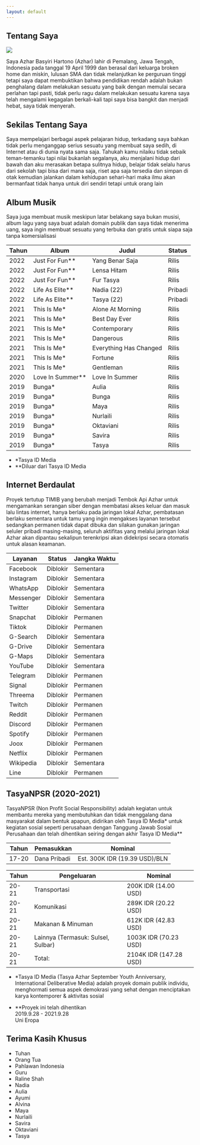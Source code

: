 ```yaml
---
layout: default
---
```


## Tentang Saya

<img class="profile-picture" src="/azhar.jpg">

Saya Azhar Basyiri Hartono (Azhar) lahir di Pemalang, Jawa Tengah, Indonesia pada tanggal 19 April 1999 dan berasal dari keluarga broken home dan miskin, lulusan SMA dan tidak melanjutkan ke perguruan tinggi tetapi saya dapat membuktikan bahwa pendidikan rendah adalah bukan penghalang dalam melakukan sesuatu yang baik dengan memulai secara perlahan tapi pasti, tidak perlu ragu dalam melakukan sesuatu karena saya telah mengalami kegagalan berkali-kali tapi saya bisa bangkit dan menjadi hebat, saya tidak menyerah.

## Sekilas Tentang Saya

Saya mempelajari berbagai aspek pelajaran hidup, terkadang saya bahkan tidak perlu menganggap serius sesuatu yang membuat saya sedih, di Internet atau di dunia nyata sama saja. Tahukah kamu nilaiku tidak sebaik teman-temanku tapi nilai bukanlah segalanya, aku menjalani hidup dari bawah dan aku merasakan betapa sulitnya hidup, belajar tidak selalu harus dari sekolah tapi bisa dari mana saja, riset apa saja tersedia dan simpan di otak kemudian jalankan dalam kehidupan sehari-hari maka ilmu akan bermanfaat tidak hanya untuk diri sendiri tetapi untuk orang lain

## Album Musik

Saya juga membuat musik meskipun latar belakang saya bukan musisi, album lagu yang saya buat adalah domain publik dan saya tidak menerima uang, saya ingin membuat sesuatu yang terbuka dan gratis untuk siapa saja tanpa komersialisasi


Tahun | Album           | Judul                  | Status
------|-----------------|------------------------|----------
2022  | Just For Fun**  | Yang Benar Saja        | Rilis
2022  | Just For Fun**  | Lensa Hitam            | Rilis
2022  | Just For Fun**  | Fur Tasya              | Rilis
2022  | Life As Elite** | Nadia (22)             | Pribadi
2022  | Life As Elite** | Tasya (22)             | Pribadi
2021  | This Is Me*     | Alone At Morning       | Rilis
2021  | This Is Me*     | Best Day Ever          | Rilis
2021  | This Is Me*     | Contemporary           | Rilis
2021  | This Is Me*     | Dangerous              | Rilis
2021  | This Is Me*     | Everything Has Changed | Rilis
2021  | This Is Me*     | Fortune                | Rilis
2021  | This Is Me*     | Gentleman              | Rilis
2020  | Love In Summer**| Love In Summer         | Rilis
2019  | Bunga*          | Aulia                  | Rilis
2019  | Bunga*          | Bunga                  | Rilis
2019  | Bunga*          | Maya                   | Rilis
2019  | Bunga*          | Nurlaili               | Rilis
2019  | Bunga*          | Oktaviani              | Rilis
2019  | Bunga*          | Savira                 | Rilis
2019  | Bunga*          | Tasya                  | Rilis

* *Tasya ID Media<br>
* **Diluar dari Tasya ID Media


## Internet Berdaulat

Proyek tertutup TIMIB yang berubah menjadi Tembok Api Azhar untuk mengamankan serangan siber dengan membatasi akses keluar dan masuk lalu lintas internet, hanya berlaku pada jaringan lokal Azhar, pembatasan berlaku sementara untuk tamu yang ingin mengakses layanan tersebut sedangkan permanen tidak dapat dibuka dan silakan gunakan jaringan seluler pribadi masing-masing, seluruh aktifitas yang melalui jaringan lokal Azhar akan dipantau sekalipun terenkripsi akan didekripsi secara otomatis untuk alasan keamanan.

Layanan   | Status   | Jangka Waktu |
--------- |----------|--------------|
Facebook  | Diblokir | Sementara    |
Instagram | Diblokir | Sementara    |
WhatsApp  | Diblokir | Sementara    |
Messenger | Diblokir | Sementara    |
Twitter   | Diblokir | Sementara    |
Snapchat  | Diblokir | Permanen     |   
Tiktok    | Diblokir | Permanen     |
G-Search  | Diblokir | Sementara    |
G-Drive   | Diblokir | Sementara    |
G-Maps    | Diblokir | Sementara    | 
YouTube   | Diblokir | Sementara    |
Telegram  | Diblokir | Permanen     |
Signal    | Diblokir | Permanen     |
Threema   | Diblokir | Permanen     |
Twitch    | Diblokir | Permanen     |
Reddit    | Diblokir | Permanen     |
Discord   | Diblokir | Permanen     |
Spotify   | Diblokir | Permanen     |
Joox      | Diblokir | Permanen     |
Netflix   | Diblokir | Permanen     |
Wikipedia | Diblokir | Sementara    |
Line      | Diblokir | Permanen     |


## TasyaNPSR (2020-2021)
TasyaNPSR (Non Profit Social Responsibility) adalah kegiatan untuk membantu mereka yang membutuhkan dan tidak menggalang dana masyarakat dalam bentuk apapun, didirikan oleh Tasya ID Media* untuk kegiatan sosial seperti perusahaan dengan Tanggung Jawab Sosial Perusahaan dan telah dihentikan seiring dengan akhir Tasya ID Media**

Tahun  | Pemasukkan   | Nominal
-------|--------------|-------------------------------------------------------
17-20  | Dana Pribadi | Est. 300K IDR (19.39 USD)/BLN


Tahun  | Pengeluaran                        | Nominal
-------|------------------------------------|---------------------------------
20-21  | Transportasi                       | 200K IDR (14.00 USD) 
20-21  | Komunikasi                         | 289K IDR (20.22 USD)
20-21  | Makanan & Minuman                  | 612K IDR (42.83 USD) 
20-21  | Lainnya (Termasuk: Sulsel, Sulbar) | 1003K IDR (70.23 USD)
20-21  | Total:                             | 2104K IDR (147.28 USD)

* *Tasya ID Media (Tasya Azhar September Youth Anniversary, International Deliberative Media) adalah proyek domain publik individu, menghormati semua aspek demokrasi yang sehat dengan menciptakan karya kontemporer & aktivitas sosial<br>

* **Proyek ini telah dihentikan
<br>2019.9.28 - 2021.9.28
<br>Uni Eropa

## Terima Kasih Khusus

* Tuhan
* Orang Tua
* Pahlawan Indonesia
* Guru
* Raline Shah
* Nadia
* Aulia
* Ayumi
* Alvina
* Maya
* Nurlaili
* Savira
* Oktaviani
* Tasya 
